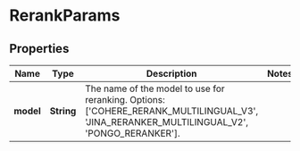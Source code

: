 

# RerankParams


## Properties

| Name | Type | Description | Notes |
|------------ | ------------- | ------------- | -------------|
|**model** | **String** | The name of the model to use for reranking. Options: [&#39;COHERE_RERANK_MULTILINGUAL_V3&#39;, &#39;JINA_RERANKER_MULTILINGUAL_V2&#39;, &#39;PONGO_RERANKER&#39;]. |  |



